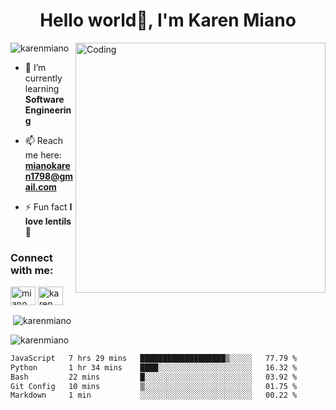 
<h1 align="center">Hello world👋, I'm Karen Miano</h1>

<img align="right" alt="Coding" width="400" src="https://th.bing.com/th/id/R.d4b0936f300957f9e96b6dcb40041c28?rik=TMF69je6zBrb4w&riu=http%3a%2f%2fwww.cartoonbucket.com%2fwp-content%2fuploads%2f2015%2f07%2fAnime-Typing-In-Computer.gif&ehk=%2fuUhMW1M7LTRIvXg8OWTKCR1n9IoWkNK1igokCXhBkE%3d&risl=&pid=ImgRaw&r=0"> 

<p align="left"> <img src="https://komarev.com/ghpvc/?username=karenmiano&label=Profile%20views&color=0e75b6&style=flat" alt="karenmiano" /> </p> 

- 🌱 I’m currently learning **Software Engineering**
  
- 📫 Reach me here: **mianokaren1798@gmail.com** 

- ⚡ Fun fact **I love lentils🍵** 

<h3 align="left">Connect with me:</h3>
<p align="left">
<a href="https://twitter.com/miano_karenn" target="blank"><img align="center" src="https://raw.githubusercontent.com/rahuldkjain/github-profile-readme-generator/master/src/images/icons/Social/twitter.svg" alt="miano_karenn" height="30" width="40" /></a>
<a href="https://linkedin.com/in/karen miano" target="blank"><img align="center" src="https://raw.githubusercontent.com/rahuldkjain/github-profile-readme-generator/master/src/images/icons/Social/linked-in-alt.svg" alt="karen miano" height="30" width="40" /></a>
</p> 


<p>&nbsp;<img align="center" src="https://github-readme-stats.vercel.app/api?username=karenmiano&show_icons=true&locale=en" alt="karenmiano" /></p> 

<p><img align="center" src="https://github-readme-streak-stats.herokuapp.com/?user=karenmiano&" alt="karenmiano" /></p>
 <!--START_SECTION:waka-->

```txt
JavaScript   7 hrs 29 mins   ███████████████████▒░░░░░   77.79 %
Python       1 hr 34 mins    ████░░░░░░░░░░░░░░░░░░░░░   16.32 %
Bash         22 mins         █░░░░░░░░░░░░░░░░░░░░░░░░   03.92 %
Git Config   10 mins         ▒░░░░░░░░░░░░░░░░░░░░░░░░   01.75 %
Markdown     1 min           ░░░░░░░░░░░░░░░░░░░░░░░░░   00.22 %
```

<!--END_SECTION:waka-->
